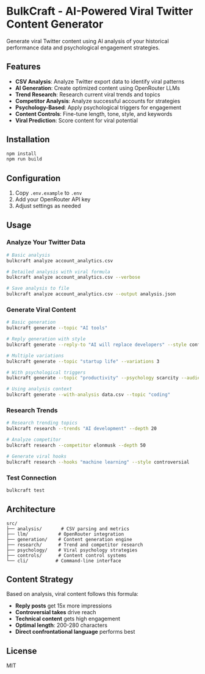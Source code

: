 # BulkCraft - AI-Powered Viral Twitter Content Generator

Generate viral Twitter content using AI analysis of your historical performance data and psychological engagement strategies.

## Features

- **CSV Analysis**: Analyze Twitter export data to identify viral patterns
- **AI Generation**: Create optimized content using OpenRouter LLMs
- **Trend Research**: Research current viral trends and topics
- **Competitor Analysis**: Analyze successful accounts for strategies
- **Psychology-Based**: Apply psychological triggers for engagement
- **Content Controls**: Fine-tune length, tone, style, and keywords
- **Viral Prediction**: Score content for viral potential

## Installation

```bash
npm install
npm run build
```

## Configuration

1. Copy `.env.example` to `.env`
2. Add your OpenRouter API key
3. Adjust settings as needed

## Usage

### Analyze Your Twitter Data

```bash
# Basic analysis
bulkcraft analyze account_analytics.csv

# Detailed analysis with viral formula
bulkcraft analyze account_analytics.csv --verbose

# Save analysis to file
bulkcraft analyze account_analytics.csv --output analysis.json
```

### Generate Viral Content

```bash
# Basic generation
bulkcraft generate --topic "AI tools"

# Reply generation with style
bulkcraft generate --reply-to "AI will replace developers" --style confrontational --tone sarcastic

# Multiple variations
bulkcraft generate --topic "startup life" --variations 3

# With psychological triggers
bulkcraft generate --topic "productivity" --psychology scarcity --audience entrepreneurs

# Using analysis context
bulkcraft generate --with-analysis data.csv --topic "coding"
```

### Research Trends

```bash
# Research trending topics
bulkcraft research --trends "AI development" --depth 20

# Analyze competitor
bulkcraft research --competitor elonmusk --depth 50

# Generate viral hooks
bulkcraft research --hooks "machine learning" --style controversial
```

### Test Connection

```bash
bulkcraft test
```

## Architecture

```
src/
├── analysis/       # CSV parsing and metrics
├── llm/           # OpenRouter integration
├── generation/    # Content generation engine
├── research/      # Trend and competitor research
├── psychology/    # Viral psychology strategies
├── controls/      # Content control systems
└── cli/          # Command-line interface
```

## Content Strategy

Based on analysis, viral content follows this formula:
- **Reply posts** get 15x more impressions
- **Controversial takes** drive reach
- **Technical content** gets high engagement
- **Optimal length**: 200-280 characters
- **Direct confrontational language** performs best

## License

MIT
